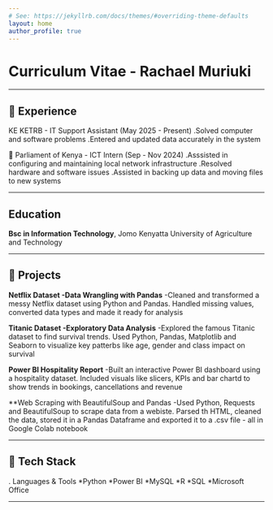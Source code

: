 ```yaml
---
# See: https://jekyllrb.com/docs/themes/#overriding-theme-defaults
layout: home
author_profile: true
---
```


# Curriculum Vitae - Rachael Muriuki

---

## 💼 Experience
KE KETRB - IT Support Assistant (May 2025 - Present)
.Solved computer and software problems
.Entered and updated data accurately in the system

🏦 Parliament of Kenya - ICT Intern (Sep - Nov 2024)
.Asssisted in configuring and maintaining local network infrastructure
.Resolved hardware and software issues
.Assisted in backing up data and moving files to new systems

---

## Education
**Bsc in Information Technology**, Jomo Kenyatta University of Agriculture and Technology

---

## 🚀 Projects
**Netflix Dataset -Data Wrangling with Pandas**
-Cleaned and transformed a messy Netflix dataset using Python and Pandas. Handled missing values, converted data types and made it ready for analysis

**Titanic Dataset -Exploratory Data Analysis**
-Explored the famous Titanic dataset to find survival trends. Used Python, Pandas, Matplotlib and Seaborn to visualize key patterbs like age, gender and class impact on survival

**Power BI Hospitality Report** 
-Built an interactive Power BI dashboard using a hospitality dataset. Included visuals like slicers, KPIs and bar chartd to show trends in bookings, cancellations and revenue

**Web Scraping with BeautifulSoup and Pandas
-Used Python, Requests and BeautifulSoup to scrape data from a webiste. Parsed th HTML, cleaned the data, stored it in a Pandas Dataframe and exported it to a .csv file - all in Google Colab notebook

---

## 🔧 Tech Stack
. Languages & Tools
*Python    *Power BI   *MySQL
*R         *SQL        *Microsoft Office

---


